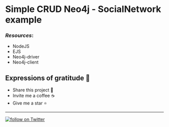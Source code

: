 # Simple CRUD Neo4j - SocialNetwork example



### _Resources_:
* NodeJS
* EJS
* Neo4j-driver
* Neo4j-client




## Expressions of gratitude 🎁

* Share this project 📢
* Invite me a coffee ☕  
* Give me a star ⭐




---


<p>
    <a href="https://twitter.com/intent/follow?screen_name=kevingrac7">
    <img src="https://img.shields.io/twitter/follow/kevingrac7?style=social"
    alt="follow on Twitter">
    </a>
<p>
